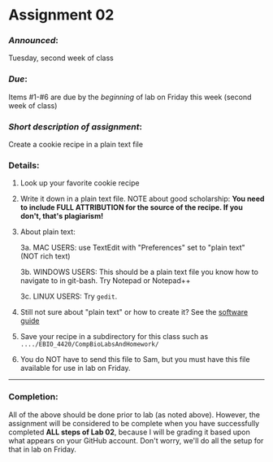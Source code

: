 # Assignment 02
### *Announced*: 
Tuesday, second week of class
### *Due*: 
Items #1-#6 are due by the *beginning* of lab on Friday this week (second week of class)

### *Short description of assignment*:
Create a cookie recipe in a plain text file

### Details:
1. Look up your favorite cookie recipe
2. Write it down in a plain text file.  NOTE about good scholarship: 
**You need to include FULL ATTRIBUTION for the source of the recipe.  If you don't, that's plagiarism!**
3. About plain text:

	3a. MAC USERS: use TextEdit with "Preferences" set to "plain text" (NOT rich text)

	3b. WINDOWS USERS: This should be a plain text file you know how to navigate to in git-bash.  Try Notepad or Notepad++

	3c. LINUX USERS: Try `gedit`.
 
4. Still not sure about "plain text" or how to create it?  See the [software guide](https://github.com/flaxmans/CompBio_on_git/blob/master/CourseDocuments/SoftwareRequirements.md)
5. Save your recipe in a subdirectory for this class such as `..../EBIO_4420/CompBioLabsAndHomework/`
6. You do NOT have to send this file to Sam, but you must have this file available for use in lab on Friday.

<hr>

### Completion:
All of the above should be done prior to lab (as noted above).  However, the assignment will be considered to be complete when you have successfully completed **ALL steps of Lab 02**, because I will be grading it based upon what appears on your GitHub account.  Don't worry, we'll do all the setup for that in lab on Friday.
